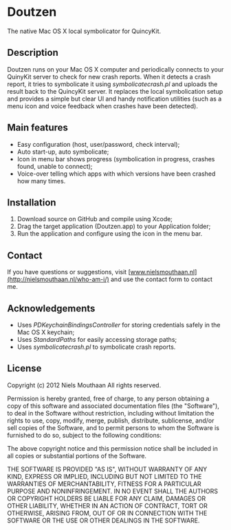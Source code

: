 # Doutzen

The native Mac OS X local symbolicator for QuincyKit.

## Description
Doutzen runs on your Mac OS X computer and periodically connects to your QuinyKit server to check for new crash reports. When it detects a crash report, it tries to symbolicate it using *symbolicatecrash.pl* and uploads the result back to the QuincyKit server. It replaces the local symbolication setup and provides a simple but clear UI and handy notification utilities (such as a menu icon and voice feedback when crashes have been detected).


## Main features
* Easy configuration (host, user/password, check interval);
* Auto start-up, auto symbolicate;
* Icon in menu bar shows progress (symbolication in progress, crashes found, unable to connect);
* Voice-over telling which apps with which versions have been crashed how many times.

## Installation
1. Download source on GitHub and compile using Xcode;
2. Drag the target application (Doutzen.app) to your Application folder;
3. Run the application and configure using the icon in the menu bar.

## Contact
If you have questions or suggestions, visit [www.nielsmouthaan.nl](http://nielsmouthaan.nl/who-am-i/) and use the contact form to contact me.

## Acknowledgements
* Uses *PDKeychainBindingsController* for storing credentials safely in the Mac OS X keychain;
* Uses *StandardPaths* for easily accessing storage paths;
* Uses *symbolicatecrash.pl* to symbolicate crash reports.

## License
Copyright (c) 2012 Niels Mouthaan
All rights reserved.

Permission is hereby granted, free of charge, to any person
obtaining a copy of this software and associated documentation
files (the "Software"), to deal in the Software without
restriction, including without limitation the rights to use,
copy, modify, merge, publish, distribute, sublicense, and/or sell
copies of the Software, and to permit persons to whom the
Software is furnished to do so, subject to the following
conditions:

The above copyright notice and this permission notice shall be
included in all copies or substantial portions of the Software.

THE SOFTWARE IS PROVIDED "AS IS", WITHOUT WARRANTY OF ANY KIND,
EXPRESS OR IMPLIED, INCLUDING BUT NOT LIMITED TO THE WARRANTIES
OF MERCHANTABILITY, FITNESS FOR A PARTICULAR PURPOSE AND
NONINFRINGEMENT. IN NO EVENT SHALL THE AUTHORS OR COPYRIGHT
HOLDERS BE LIABLE FOR ANY CLAIM, DAMAGES OR OTHER LIABILITY,
WHETHER IN AN ACTION OF CONTRACT, TORT OR OTHERWISE, ARISING
FROM, OUT OF OR IN CONNECTION WITH THE SOFTWARE OR THE USE OR
OTHER DEALINGS IN THE SOFTWARE.